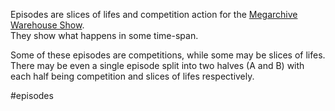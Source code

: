 Episodes are slices of lifes and competition action for the [Megarchive Warehouse Show](../Megarchive%20Warehouse%20Show/Megarchive%20Warehouse%20Show.md).  
They show what happens in some time-span.

Some of these episodes are competitions, while some may be slices of lifes. There may be even a single episode split into two halves (A and B) with each half being competition and slices of lifes respectively.

#episodes